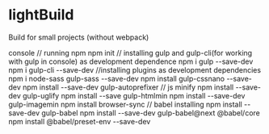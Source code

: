# lightBuild
Build for small projects (without webpack)

console
// running npm
npm init
// installing gulp and gulp-cli(for working with gulp in console) as development dependence
npm i gulp --save-dev
npm i gulp-cli --save-dev
//installing plugins as development dependencies
npm i node-sass gulp-sass --save-dev
npm install gulp-cssnano --save-dev
npm install --save-dev gulp-autoprefixer
// js minify
npm install --save-dev gulp-uglify
npm install --save gulp-htmlmin
npm install --save-dev gulp-imagemin
npm install browser-sync
// babel installing
npm install --save-dev gulp-babel
npm install --save-dev gulp-babel@next @babel/core
npm install @babel/preset-env --save-dev
